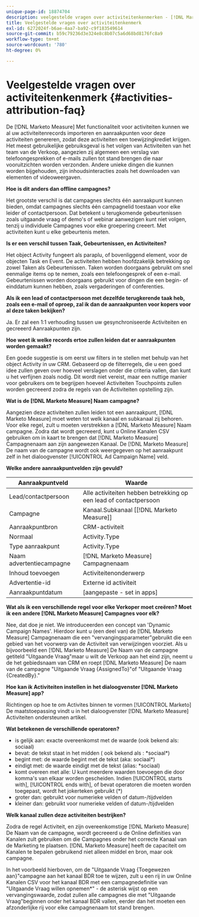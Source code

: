 ```yaml
---
unique-page-id: 18874704
description: veelgestelde vragen over activiteitenkenmerken - [!DNL Marketo Measure] - Productdocumentatie
title: Veelgestelde vragen over activiteitenkenmerk
exl-id: 6272024f-b6ae-4aa7-ba92-c9f183549614
source-git-commit: b59c79236d3e324e8c8b07c5a6d68bd8176fc8a9
workflow-type: tm+mt
source-wordcount: '780'
ht-degree: 0%

---
```


# Veelgestelde vragen over activiteitenkenmerk {#activities-attribution-faq}

De [!DNL Marketo Measure] Met functionaliteit voor activiteiten kunnen we al uw activiteitenrecords importeren en aanraakpunten voor deze activiteiten genereren, zodat deze activiteiten een toewijzingkrediet krijgen. Het meest gebruikelijke gebruiksgeval is het volgen van Activiteiten van het team van de Verkoop, aangezien zij algemeen een verslag van telefoongesprekken of e-mails zullen tot stand brengen die naar vooruitzichten worden verzonden. Andere unieke dingen die kunnen worden bijgehouden, zijn inhoudsinteracties zoals het downloaden van elementen of videoweergaven.

**Hoe is dit anders dan offline campagnes?**

Het grootste verschil is dat campagnes slechts één aanraakpunt kunnen bieden, omdat campagnes slechts één campagnelid toestaan voor elke leider of contactpersoon. Dat betekent u terugkomende gebeurtenissen zoals uitgaande vraag of demo&#39;s of webinar aanwezigen kunt niet volgen, tenzij u individuele Campagnes voor elke groepering creeert. Met activiteiten kunt u elke gebeurtenis meten.

**Is er een verschil tussen Taak, Gebeurtenissen, en Activiteiten?**

Het object Activity fungeert als paraplu, of bovenliggend element, voor de objecten Task en Event. De activiteiten hebben hoofdzakelijk betrekking op zowel Taken als Gebeurtenissen. Taken worden doorgaans gebruikt om snel eenmalige items op te nemen, zoals een telefoongesprek of een e-mail. Gebeurtenissen worden doorgaans gebruikt voor dingen die een begin- of einddatum kunnen hebben, zoals vergaderingen of conferenties.

**Als ik een lead of contactpersoon met dezelfde terugkerende taak heb, zoals een e-mail of oproep, zal ik dan de aanraakpunten voor kopers voor al deze taken bekijken?**

Ja. Er zal een 1:1 verhouding tussen uw gesynchroniseerde Activiteiten en gecreeerd Aanraakpunten zijn.

**Hoe weet ik welke records ertoe zullen leiden dat er aanraakpunten worden gemaakt?**

Een goede suggestie is om eerst uw filters in te stellen met behulp van het object Activity in uw CRM. Gebaseerd op de filterregels, die u een goed idee zullen geven over hoeveel verslagen onder die criteria vallen, dan kunt u het verfijnen zoals nodig. Dit wordt niet vereist, maar een nuttige manier voor gebruikers om te begrijpen hoeveel Activiteiten Touchpoints zullen worden gecreeerd zodra de regels van de Activiteiten opstelling zijn.

**Wat is de [!DNL Marketo Measure] Naam campagne?**

Aangezien deze activiteiten zullen leiden tot een aanraakpunt, [!DNL Marketo Measure] moet weten tot welk kanaal en subkanaal zij behoren. Voor elke regel, zult u moeten verstrekken a [!DNL Marketo Measure] Naam campagne. Zodra dat wordt gecreeerd, kunt u Online Kanalen CSV gebruiken om in kaart te brengen dat [!DNL Marketo Measure] Campagnenaam aan zijn aangewezen Kanaal. De [!DNL Marketo Measure] De naam van de campagne wordt ook weergegeven op het aanraakpunt zelf in het dialoogvenster [!UICONTROL Ad Campaign Name] veld.

**Welke andere aanraakpuntvelden zijn gevuld?**

| **Aanraakpuntveld** | **Waarde** |
|---|---|
| Lead/contactpersoon | Alle activiteiten hebben betrekking op een lead of contactpersoon |
| Campagne | Kanaal.Subkanaal [[!DNL Marketo Measure]] |
| Aanraakpuntbron | CRM-activiteit |
| Normaal | Activity.Type |
| Type aanraakpunt | Activity.Type |
| Naam advertentiecampagne | [!DNL Marketo Measure] Campagnenaam |
| Inhoud toevoegen | Activiteitenonderwerp |
| Advertentie-id | Externe id activiteit |
| Aanraakpuntdatum | [aangepaste - set in apps] |

**Wat als ik een verschillende regel voor elke Verkoper moet creëren? Moet ik een andere [!DNL Marketo Measure] Campagnes voor elk?**

Nee, dat doe je niet. We introduceerden een concept van &#39;Dynamic Campaign Names&#39;. Hierdoor kunt u (een deel van) de [!DNL Marketo Measure] Campagnenaam die een &quot;vervangingsparameter&quot;gebruikt die een gebied van het voorwerp van de Activiteit van verwijzingen voorziet. Als u bijvoorbeeld een [!DNL Marketo Measure] De Naam van de campagne getiteld &quot;Uitgaande Vraag&quot;maar u wilt de Verkoop aan het eind zijn, neemt u de het gebiedsnaam van CRM en roept [!DNL Marketo Measure] De naam van de campagne &quot;Uitgaande Vraag {AssignedTo}&quot;of &quot;Uitgaande Vraag {CreatedBy}.&quot;

**Hoe kan ik Activiteiten instellen in het dialoogvenster [!DNL Marketo Measure] app?**

Richtingen op hoe te om Activites binnen te vormen [!UICONTROL Marketo] De maatstoepassing vindt u in het dialoogvenster [!DNL Marketo Measure] Activiteiten ondersteunen artikel.

**Wat betekenen de verschillende operatoren?**

* is gelijk aan: exacte overeenkomst met de waarde (ook bekend als: sociaal)
* bevat: de tekst staat in het midden ( ook bekend als : &#42;sociaal&#42;)
* begint met: de waarde begint met de tekst (aka: sociaal&#42;)
* eindigt met: de waarde eindigt met de tekst (alias: &#42;sociaal)
* komt overeen met alle: U kunt meerdere waarden toevoegen die door komma&#39;s van elkaar worden gescheiden. Indien [!UICONTROL starts with], [!UICONTROL ends with], of bevat operatoren die moeten worden toegepast, wordt het jokerteken gebruikt (&#42;)
* groter dan: gebruikt voor numerieke velden of datum-/tijdvelden
* kleiner dan: gebruikt voor numerieke velden of datum-/tijdvelden

**Welk kanaal zullen deze activiteiten bestrijken?**

Zodra de regel Activiteit, en zijn overeenkomstige [!DNL Marketo Measure] De Naam van de campagne, wordt gecreeerd u de Online definities van Kanalen zult gebruiken om die Campagnes onder het correcte Kanaal van de Marketing te plaatsen. [!DNL Marketo Measure] heeft de capaciteit om Kanalen te bepalen gebruikend niet alleen middel en bron, maar ook campagne.

In het voorbeeld hierboven, om de &quot;Uitgaande Vraag {Toegewezen aan}&quot;campagne aan het kanaal BDR toe te wijzen, zult u een rij in uw Online Kanalen CSV voor het kanaal BDR met een campagnedefinitie van &quot;Uitgaande Vraag willen opnemen&#42;&quot; - de asterisk wijst op een vervangingswaarde, zodat zullen alle campagnes die met &quot;Uitgaande Vraag&quot;beginnen onder het kanaal BDR vallen, eerder dan het moeten een afzonderlijke rij voor elke campagnenaam tot stand brengen.
